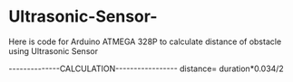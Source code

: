 # Ultrasonic-Sensor-

Here is code for Arduino ATMEGA 328P to calculate distance of obstacle using Ultrasonic Sensor

--------------CALCULATION-----------------
distance= duration*0.034/2
